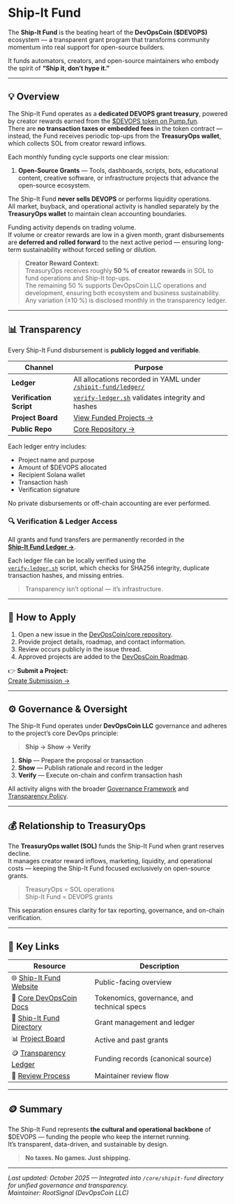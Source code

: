 # Ship-It Fund

The **Ship-It Fund** is the beating heart of the **DevOpsCoin ($DEVOPS)** ecosystem — a transparent grant program that transforms community momentum into real support for open-source builders.

It funds automators, creators, and open-source maintainers who embody the spirit of **“Ship it, don’t hype it.”**

---

## 💡 Overview

The Ship-It Fund operates as a **dedicated DEVOPS grant treasury**, powered by creator rewards earned from the [$DEVOPS token on Pump.fun](https://pump.fun/).  
There are **no transaction taxes or embedded fees** in the token contract — instead, the Fund receives periodic top-ups from the **TreasuryOps wallet**, which collects SOL from creator reward inflows.

Each monthly funding cycle supports one clear mission:

1. **Open-Source Grants** — Tools, dashboards, scripts, bots, educational content, creative software, or infrastructure projects that advance the open-source ecosystem.

The Ship-It Fund **never sells DEVOPS** or performs liquidity operations.  
All market, buyback, and operational activity is handled separately by the **TreasuryOps wallet** to maintain clean accounting boundaries.

Funding activity depends on trading volume.  
If volume or creator rewards are low in a given month, grant disbursements are **deferred and rolled forward** to the next active period — ensuring long-term sustainability without forced selling or dilution.

> **Creator Reward Context:**  
> TreasuryOps receives roughly **50 % of creator rewards** in SOL to fund operations and Ship-It top-ups.  
> The remaining 50 % supports DevOpsCoin LLC operations and development, ensuring both ecosystem and business sustainability.  
> Any variation (±10 %) is disclosed monthly in the transparency ledger.

---

## 📊 Transparency

Every Ship-It Fund disbursement is **publicly logged and verifiable**.

| Channel                 | Purpose                                                                                         |
| ----------------------- | ----------------------------------------------------------------------------------------------- |
| **Ledger**              | All allocations recorded in YAML under [`/shipit-fund/ledger/`](../../shipit-fund/ledger/)      |
| **Verification Script** | [`verify-ledger.sh`](../../shipit-fund/scripts/verify-ledger.sh) validates integrity and hashes |
| **Project Board**       | [View Funded Projects →](https://github.com/orgs/DevOpsCoin/projects/1)                         |
| **Public Repo**         | [Core Repository →](https://github.com/DevOpsCoin/core)                                         |

Each ledger entry includes:

- Project name and purpose
- Amount of $DEVOPS allocated
- Recipient Solana wallet
- Transaction hash
- Verification signature

No private disbursements or off-chain accounting are ever performed.

### 🔍 Verification & Ledger Access

All grants and fund transfers are permanently recorded in the  
[**Ship-It Fund Ledger →**](../../shipit-fund/ledger/).

Each ledger file can be locally verified using the  
[`verify-ledger.sh`](../../shipit-fund/scripts/verify-ledger.sh) script, which checks for SHA256 integrity, duplicate transaction hashes, and missing entries.

> Transparency isn’t optional — it’s infrastructure.

---

## 🧰 How to Apply

1. Open a new issue in the [DevOpsCoin/core repository](https://github.com/DevOpsCoin/core/issues/new?assignees=&labels=shipit-fund,submission&template=project_submission.yml).
2. Provide project details, roadmap, and contact information.
3. Review occurs publicly in the issue thread.
4. Approved projects are added to the [DevOpsCoin Roadmap](https://github.com/orgs/DevOpsCoin/projects/1).

👉 **Submit a Project:**  
[Create Submission →](https://github.com/DevOpsCoin/core/issues/new?assignees=&labels=shipit-fund,submission&template=project_submission.yml)

---

## ⚙️ Governance & Oversight

The Ship-It Fund operates under **DevOpsCoin LLC** governance and adheres to the project’s core DevOps principle:

> **Ship → Show → Verify**

1. **Ship** — Prepare the proposal or transaction
2. **Show** — Publish rationale and record in the ledger
3. **Verify** — Execute on-chain and confirm transaction hash

All activity aligns with the broader [Governance Framework](../operations/GOVERNANCE.md) and [Transparency Policy](../operations/TRANSPARENCY.md).

---

## 💰 Relationship to TreasuryOps

The **TreasuryOps wallet (SOL)** funds the Ship-It Fund when grant reserves decline.  
It manages creator reward inflows, marketing, liquidity, and operational costs — keeping the Ship-It Fund focused exclusively on open-source grants.

> TreasuryOps = SOL operations  
> Ship-It Fund = DEVOPS grants

This separation ensures clarity for tax reporting, governance, and on-chain verification.

---

## 🧭 Key Links

| Resource                                                          | Description                                 |
| ----------------------------------------------------------------- | ------------------------------------------- |
| 🌐 [Ship-It Fund Website](https://devopscoin.ai/)                 | Public-facing overview                      |
| 🧠 [Core DevOpsCoin Docs](../README.md)                           | Tokenomics, governance, and technical specs |
| 📜 [Ship-It Fund Directory](../../shipit-fund/)                   | Grant management and ledger                 |
| 📊 [Project Board](https://github.com/orgs/DevOpsCoin/projects/1) | Active and past grants                      |
| 🪙 [Transparency Ledger](../../shipit-fund/ledger/)               | Funding records (canonical source)          |
| 🧩 [Review Process](../../shipit-fund/REVIEW_PROCESS.md)          | Maintainer review flow                      |

---

## 🪙 Summary

The Ship-It Fund represents **the cultural and operational backbone** of $DEVOPS — funding the people who keep the internet running.  
It’s transparent, data-driven, and sustainable by design.

> **No taxes. No games. Just shipping.**

---

_Last updated: October 2025 — Integrated into `/core/shipit-fund` directory for unified governance and transparency._  
_Maintainer: RootSignal (DevOpsCoin LLC)_
